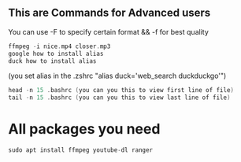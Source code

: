 ## This are Commands for Advanced users
You can use -F to specify certain format && -f for best quality
```c youtube-dl https://youtube.com/watch?v=sPeIfIcCoDE
ffmpeg -i nice.mp4 closer.mp3
google how to install alias
duck how to install alias 
``` 
(you set alias in the .zshrc "alias duck='web_search duckduckgo'")
```c ranger
head -n 15 .bashrc (you can you this to view first line of file)
tail -n 15 .bashrc (you can you this to view last line of file) 
```
# All packages you need
```c 
sudo apt install ffmpeg youtube-dl ranger 
```
